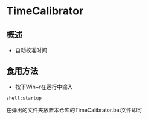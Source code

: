 # TimeCalibrator

## 概述
 - 自动校准时间

## 食用方法
 - 按下Win+r在运行中输入
 ``` 
 shell:startup
 ```
在弹出的文件夹放置本仓库的TimeCalibrator.bat文件即可
